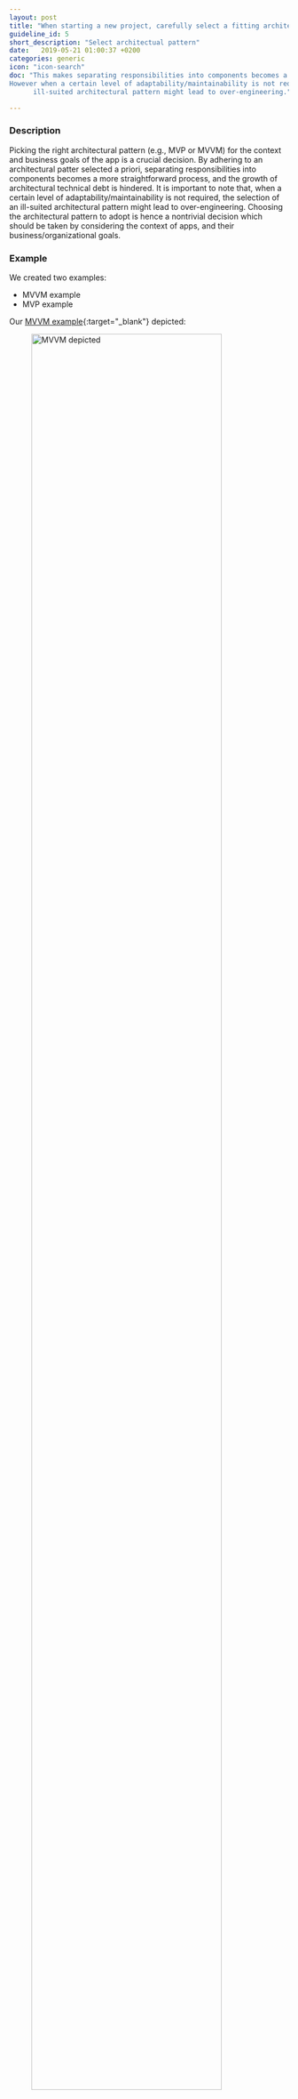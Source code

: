 ```yaml
---
layout: post
title: "When starting a new project, carefully select a fitting architectural pattern to adhere to."
guideline_id: 5
short_description: "Select architectual pattern"
date:   2019-05-21 01:00:37 +0200
categories: generic
icon: "icon-search"
doc: "This makes separating responsibilities into components becomes a more straightforward process.
However when a certain level of adaptability/maintainability is not required, the selection of an
      ill-suited architectural pattern might lead to over-engineering."

---
```

<h3>Description</h3>
Picking the
right architectural pattern (e.g., MVP or MVVM) for the
context and business goals of the app is a crucial decision. By
adhering to an architectural patter selected a priori, separating
responsibilities into components becomes a more straightforward process, and the growth of architectural technical debt is
hindered. It is important to note that, when a certain level of
adaptability/maintainability is not required, the selection of an
ill-suited architectural pattern might lead to over-engineering.
Choosing the architectural pattern to adopt is hence a nontrivial decision which should be taken by considering the
context of apps, and their business/organizational goals.

<h3>Example</h3>
We created two examples:
<ul>
<li>MVVM example</li>
<li>MVP example</li>
</ul>

Our [MVVM example][architecture-example]{:target="_blank"} depicted:
<figure>
  <img src="/assets/MVVM_depicted.png" alt="MVVM depicted" width="90%">
</figure>

Our [MVVM example][github-page]{:target="_blank"} depicted:
<figure>
  <img src="/assets/MVPLogin_depicted.png" alt="MVVM depicted" width="90%">
</figure>

Both the MVVM architecture and the MVP are both recommended architectures when developing Android applications.
As we can see choosing these architectures each component (model, view, presenter/ ViewModel) has its own responsibilities.
Which makes improves testing and so also maintainability because each component can be tested separately.
So whenever a test fails, it can be directly seen from which component this test fails.

Check out both the [MVVM example][architecture-example]{:target="_blank"} and the [MVP example][github-page]{:target="_blank"} on these links.

<a href="https://github.com/Geertdepont/bachelor_thesis/tree/master/ArchitectureExample" target="_blank"><button type="button" class="btn btn-primary btn-icon-right">MVVM example</button></a>
<a href=" https://github.com/Geertdepont/bachelor_thesis/tree/master/MVPLogin" target="_blank"><button type="button" class="btn btn-primary btn-icon-right">MVP example</button></a>


[architecture-example]: https://github.com/Geertdepont/bachelor_thesis/tree/master/ArchitectureExample
[github-page]: https://github.com/Geertdepont/bachelor_thesis/tree/master/MVPLogin
[article-page]: https://robertoverdecchia.github.io/papers/ICSA_2019.pdf